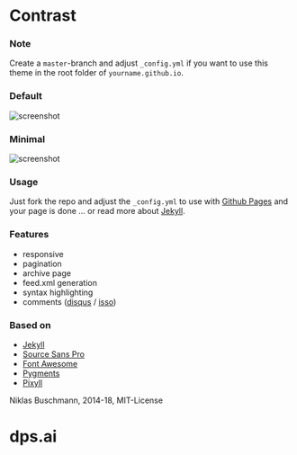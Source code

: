 # Contrast

### Note

Create a `master`-branch and adjust `_config.yml` if you want to use this theme in the root folder of `yourname.github.io`.

### Default

![screenshot](https://user-images.githubusercontent.com/4943215/35478338-b502fdfa-03da-11e8-975b-469a7c30b54f.png)

### Minimal

![screenshot](https://user-images.githubusercontent.com/4943215/35478340-d391eda8-03da-11e8-9352-e4dd5cdb74d2.png)

### Usage

Just fork the repo and adjust the `_config.yml` to use with [Github Pages](https://pages.github.com/) and your page is done ... or read more about [Jekyll](https://jekyllrb.com/).

### Features

 - responsive
 - pagination
 - archive page
 - feed.xml generation
 - syntax highlighting
 - comments ([disqus](https://disqus.com/) / [isso](http://posativ.org/isso/))

### Based on

- [Jekyll](https://jekyllrb.com/)
- [Source Sans Pro](https://fonts.google.com/specimen/Source+Sans+Pro)
- [Font Awesome](http://fontawesome.io/)
- [Pygments](https://github.com/richleland/pygments-css)
- [Pixyll](https://github.com/johnotander/pixyll)

Niklas Buschmann, 2014-18, MIT-License
# dps.ai
